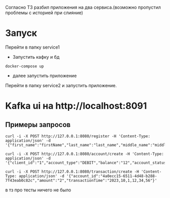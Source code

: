 Согласно ТЗ разбил приложения на два сервиса.(возможно пропустил проблемы с историей при слияние)
# Запуск
Перейти в папку service1  

* Запустить кафку и бд
```shell
docker-compose up
```
* далее запустить приложение 

Перейти в папку service2 и запустить приложение.


# Kafka ui на http://localhost:8091

## Примеры запросов

```shell
curl -i -X POST http://127.0.0.1:8080/register -H 'Content-Type: application/json' -d '{"first_name":"firstName","last_name":"last_name","middle_name":"middle_name"}'
```

```shell
curl -i -X POST http://127.0.0.1:8080/account/create -H 'Content-Type: application/json' -d '{"client_id":"1","account_type":"DEBIT","balance":"12","account_status":"OPEN"}'
```

```shell
curl -i -X POST http://127.0.0.1:8080/transaction/create -H 'Content-Type: application/json' -d '{"account_id":"4a0ecc15-6511-4d48-b288-7f43eab0c82c","amount":"2","transactionTime":"2023,10,1,12,34,56"}'
```



в тз про тесты ничего не было